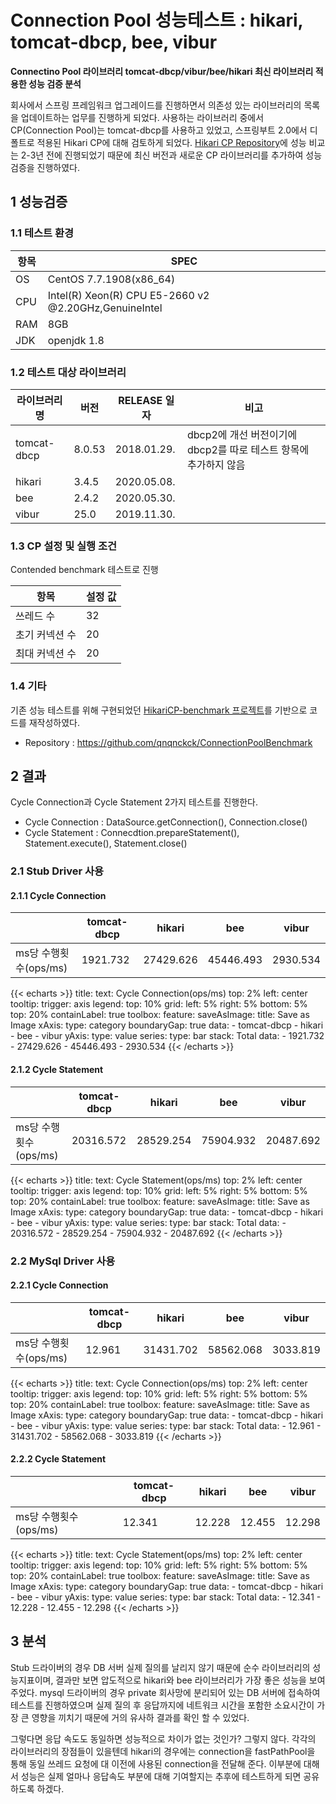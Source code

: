 # Connection Pool 성능테스트 : hikari, tomcat-dbcp, bee, vibur

**Connectino Pool 라이브러리 tomcat-dbcp/vibur/bee/hikari 최신 라이브러리 적용한 성능 검증 분석**
<!--more-->

 회사에서 스프링 프레임워크 업그레이드를 진행하면서 의존성 있는 라이브러리의 목록을 업데이트하는 업무를 진행하게 되었다. 사용하는 라이브러리 중에서 CP(Connection Pool)는 tomcat-dbcp를 사용하고 있었고, 스프링부트 2.0에서 디폴트로 적용된 Hikari CP에 대해 검토하게 되었다. [Hikari CP Repository](https://github.com/brettwooldridge/HikariCP)에 성능 비교는 2-3년 전에 진행되었기 때문에 최신 버전과 새로운 CP 라이브러리를 추가하여 성능검증을 진행하였다.


## 1 성능검증 
### 1.1 테스트 환경

| 항목 | SPEC |
| ------ | ----------- | 
| OS | CentOS 7.7.1908(x86_64) |  
| CPU | Intel(R) Xeon(R) CPU E5-2660 v2 @2.20GHz,GenuineIntel |
| RAM | 8GB |
| JDK | openjdk 1.8 |

### 1.2 테스트 대상 라이브러리
| 라이브러리명 | 버전 | RELEASE 일자 | 비고 |
| ------ | ----------- | ----- | -----|
| tomcat-dbcp | 8.0.53 | 2018.01.29. | dbcp2에 개선 버전이기에 dbcp2를 따로 테스트 항목에 추가하지 않음 |
| hikari | 3.4.5 | 2020.05.08. | |
| bee | 2.4.2 | 2020.05.30. | |
| vibur | 25.0 | 2019.11.30. | |

### 1.3 CP 설정 및 실행 조건
 Contended benchmark 테스트로 진행 

| 항목 | 설정 값 |
| ------ | ----------- |
| 쓰레드 수 | 32 |
| 초기 커넥션 수 | 20 |
| 최대 커넥션 수 | 20 |

### 1.4 기타 
기존 성능 테스트를 위해 구현되었던 [HikariCP-benchmark 프로젝트](https://github.com/brettwooldridge/HikariCP-benchmark)를 기반으로 코드를 재작성하였다. 
* Repository : https://github.com/qnqnckck/ConnectionPoolBenchmark


## 2 결과
 Cycle Connection과 Cycle Statement 2가지 테스트를 진행한다.
 * Cycle Connection : DataSource.getConnection(), Connection.close()
 * Cycle Statement : Connecdtion.prepareStatement(), Statement.execute(), Statement.close()
 
### 2.1 Stub Driver 사용
#### 2.1.1 Cycle Connection

| | tomcat-dbcp | hikari | bee | vibur |
| ------ | ----------- | ----| ----| ---|
| ms당 수행횟수(ops/ms) | 1921.732 | 27429.626 | 45446.493 | 2930.534 |

{{< echarts >}}
title:
    text: Cycle Connection(ops/ms)
    top: 2%
    left: center
tooltip:
    trigger: axis
legend:
    top: 10%
grid:
    left: 5%
    right: 5%
    bottom: 5%
    top: 20%
    containLabel: true
toolbox:
    feature:
        saveAsImage:
            title: Save as Image
xAxis:
    type: category
    boundaryGap: true
    data:
        - tomcat-dbcp
        - hikari
        - bee
        - vibur
yAxis:
    type: value
series:
      type: bar
      stack: Total
      data:
          - 1921.732
          - 27429.626
          - 45446.493
          - 2930.534
{{< /echarts >}}

#### 2.1.2 Cycle Statement
| | tomcat-dbcp | hikari | bee | vibur |
| ------ | ----------- | ----| ----| ---|
| ms당 수행횟수(ops/ms) | 20316.572 | 28529.254 | 75904.932 | 20487.692 |

{{< echarts >}}
title:
    text: Cycle Statement(ops/ms)
    top: 2%
    left: center
tooltip:
    trigger: axis
legend:
    top: 10%
grid:
    left: 5%
    right: 5%
    bottom: 5%
    top: 20%
    containLabel: true
toolbox:
    feature:
        saveAsImage:
            title: Save as Image
xAxis:
    type: category
    boundaryGap: true
    data:
        - tomcat-dbcp
        - hikari
        - bee
        - vibur
yAxis:
    type: value
series:
      type: bar
      stack: Total
      data:
          - 20316.572
          - 28529.254
          - 75904.932
          - 20487.692
{{< /echarts >}}

### 2.2 MySql Driver 사용
#### 2.2.1 Cycle Connection

| | tomcat-dbcp | hikari | bee | vibur |
| ------ | ----------- | ----| ----| ---|
| ms당 수행횟수(ops/ms) | 12.961 | 31431.702 | 58562.068 | 3033.819 |

{{< echarts >}}
title:
    text: Cycle Connection(ops/ms)
    top: 2%
    left: center
tooltip:
    trigger: axis
legend:
    top: 10%
grid:
    left: 5%
    right: 5%
    bottom: 5%
    top: 20%
    containLabel: true
toolbox:
    feature:
        saveAsImage:
            title: Save as Image
xAxis:
    type: category
    boundaryGap: true
    data:
        - tomcat-dbcp
        - hikari
        - bee
        - vibur
yAxis:
    type: value
series:
      type: bar
      stack: Total
      data:
          - 12.961
          - 31431.702
          - 58562.068 
          - 3033.819
{{< /echarts >}}


#### 2.2.2 Cycle Statement
| | tomcat-dbcp | hikari | bee | vibur |
| ------ | ----------- | ----| ----| ---|
| ms당 수행횟수(ops/ms) | 12.341 | 12.228 | 12.455 | 12.298 |

 {{< echarts >}}
title:
    text: Cycle Statement(ops/ms)
    top: 2%
    left: center
tooltip:
    trigger: axis
legend:
    top: 10%
grid:
    left: 5%
    right: 5%
    bottom: 5%
    top: 20%
    containLabel: true
toolbox:
    feature:
        saveAsImage:
            title: Save as Image
xAxis:
    type: category
    boundaryGap: true
    data:
        - tomcat-dbcp
        - hikari
        - bee
        - vibur
yAxis:
    type: value
series:
      type: bar
      stack: Total
      data:
          - 12.341
          - 12.228 
          - 12.455
          - 12.298 
{{< /echarts >}}

## 3 분석
 Stub 드라이버의 경우 DB 서버 실제 질의를 날리지 않기 때문에 순수 라이브러리의 성능지표이며, 결과만 보면 압도적으로 hikari와 bee 라이브러리가 가장 좋은 성능을 보여주었다. mysql 드라이버의 경우 private 회사망에 분리되어 있는 DB 서버에 접속하여 테스트를 진행하였으며 실제 질의 후 응답까지에 네트워크 시간을 포함한 소요시간이 가장 큰 영향을 끼치기 때문에 거의 유사하 결과를 확인 할 수 있었다.

 그렇다면 응답 속도도 동일하면 성능적으로 차이가 없는 것인가? 그렇지 않다. 각각의 라이브러리의 장점들이 있을텐데 hikari의 경우에는 connection을 fastPathPool을 통해 동일 쓰레드 요청에 대 이전에 사용된 connection을 전달해 준다. 이부분에 대해서 성능은 실제 얼마나 응답속도 부분에 대해 기여할지는 추후에 테스트하게 되면 공유 하도록 하겠다. 
